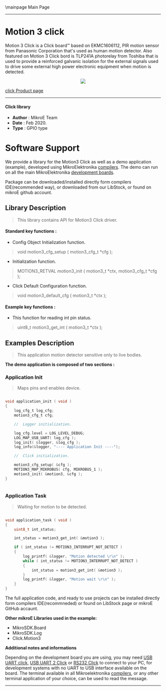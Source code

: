\mainpage Main Page
 
---
# Motion 3 click

Motion 3 Click is a Click board™ based on EKMC1606112, PIR motion sensor from Panasonic Corporation that's used as human motion detector. Also featured on Motion 3 Click bord is TLP241A photorelay from Toshiba that is used to provide a reinforced galvanic isolation for the external signals used to drive some external high power electronic equipment when motion is detected.

<p align="center">
  <img src="@{CLICK_IMAGE_LINK}">
</p>

[click Product page](https://www.mikroe.com/motion-3-click)

---


#### Click library 

- **Author**        : MikroE Team
- **Date**          : Feb 2020.
- **Type**          : GPIO type


# Software Support

We provide a library for the Motion3 Click 
as well as a demo application (example), developed using MikroElektronika 
[compilers](http://shop.mikroe.com/compilers). 
The demo can run on all the main MikroElektronika [development boards](http://shop.mikroe.com/development-boards).

Package can be downloaded/installed directly form compilers IDE(recommended way), or downloaded from our LibStock, or found on mikroE github account. 

## Library Description

> This library contains API for Motion3 Click driver.

#### Standard key functions :

- Config Object Initialization function.
> void motion3_cfg_setup ( motion3_cfg_t *cfg ); 
 
- Initialization function.
> MOTION3_RETVAL motion3_init ( motion3_t *ctx, motion3_cfg_t *cfg );

- Click Default Configuration function.
> void motion3_default_cfg ( motion3_t *ctx );


#### Example key functions :

- This function for reading int pin status.
> uint8_t motion3_get_int ( motion3_t *ctx );
 

## Examples Description

> This application motion detector sensitive only to live bodies.

**The demo application is composed of two sections :**

### Application Init 

> Maps pins and enables device.

```c

void application_init ( void )
{
    log_cfg_t log_cfg;
    motion3_cfg_t cfg;

    //  Logger initialization.

    log_cfg.level = LOG_LEVEL_DEBUG;
    LOG_MAP_USB_UART( log_cfg );
    log_init( &logger, &log_cfg );
    log_info(&logger, "---- Application Init ----");

    //  Click initialization.

    motion3_cfg_setup( &cfg );
    MOTION3_MAP_MIKROBUS( cfg, MIKROBUS_1 );
    motion3_init( &motion3, &cfg );
}
  
```

### Application Task

> Waiting for motion to be detected.

```c

void application_task ( void )
{
    uint8_t int_status;

    int_status = motion3_get_int( &motion3 );

    if ( int_status != MOTION3_INTERRUPT_NOT_DETECT )
    {
        log_printf( &logger, "Motion detected \r\n" );
        while ( int_status != MOTION3_INTERRUPT_NOT_DETECT )
        {
            int_status = motion3_get_int( &motion3 );
        }
        log_printf( &logger, "Motion wait \r\n" );
    }
}  

```

The full application code, and ready to use projects can be  installed directly form compilers IDE(recommneded) or found on LibStock page or mikroE GitHub accaunt.

**Other mikroE Libraries used in the example:** 

- MikroSDK.Board
- MikroSDK.Log
- Click.Motion3

**Additional notes and informations**

Depending on the development board you are using, you may need 
[USB UART click](http://shop.mikroe.com/usb-uart-click), 
[USB UART 2 Click](http://shop.mikroe.com/usb-uart-2-click) or 
[RS232 Click](http://shop.mikroe.com/rs232-click) to connect to your PC, for 
development systems with no UART to USB interface available on the board. The 
terminal available in all Mikroelektronika 
[compilers](http://shop.mikroe.com/compilers), or any other terminal application 
of your choice, can be used to read the message.



---
